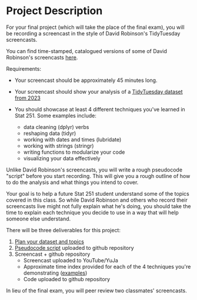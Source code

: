# Project Description

For your final project (which will take the place of the final exam), you will be recording a screencast in the style of David Robinson's TidyTuesday screencasts.

You can find time-stamped, catalogued versions of some of David Robinson's screencasts [here](https://www.rscreencasts.com/). 

Requirements:

- Your screencast should be approximately 45 minutes long.
- Your screencast should show your analysis of a [TidyTuesday dataset from 2023](https://github.com/rfordatascience/tidytuesday)
- You should showcase at least 4 different techniques you've learned in Stat 251. Some examples include:

    - data cleaning (dplyr) verbs
    - reshaping data (tidyr)
    - working with dates and times (lubridate)
    - working with strings (stringr)
    - writing functions to modularize your code
    - visualizing your data effectively
    
Unlike David Robinson's screencasts, you will write a rough pseudocode "script" before you start recording. 
This will give you a rough outline of how to do the analysis and what things you intend to cover.

Your goal is to help a future Stat 251 student understand some of the topics covered in this class. 
So while David Robinson and others who record their screencasts live might not fully explain what he's doing, you should take the time to explain each technique you decide to use in a way that will help someone else understand.


There will be three deliverables for this project:

1. [Plan your dataset and topics](Dataset-Topics.qmd)
2. [Pseudocode script](pseudocode.qmd) uploaded to github repository
3. Screencast + github repository
    - Screencast uploaded to YouTube/YuJa
    - Approximate time index provided for each of the 4 techniques you're demonstrating ([examples](https://www.rscreencasts.com/))
    - Code uploaded to github repository

In lieu of the final exam, you will peer review two classmates' screencasts. 

